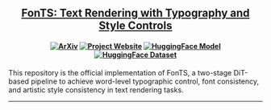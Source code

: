 <h2 align="center"> <a href="https://arxiv.org/abs/2412.00136">FonTS: Text Rendering with Typography and Style Controls</a>
</h2>

<h4 align="center">

[![ArXiv](https://img.shields.io/badge/ArXiv-2412.00136-b31b1b.svg)](https://arxiv.org/abs/2412.00136) [![Project Website](https://img.shields.io/badge/Project-Website-green.svg)](https://wendashi.github.io/FonTS-Page/)  [![HuggingFace Model](https://img.shields.io/badge/🤗_HuggingFace-Model-ffbd45.svg)](https://huggingface.co/SSS/FonTS-SCA) [![HuggingFace Dataset](https://img.shields.io/badge/🤗_HuggingFace-Dataset-ffbd45.svg)](https://huggingface.co/datasets/SSS/style_fonts_img)

</h4>

This repository is the official implementation of FonTS, a two-stage DiT-based pipeline to achieve word-level typographic control, font consistency, and artistic style consistency in text rendering tasks.

---

